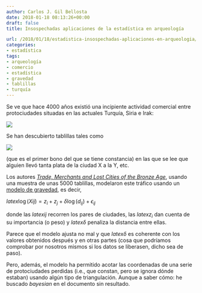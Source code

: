 ```yaml
---
author: Carlos J. Gil Bellosta
date: 2018-01-18 08:13:26+00:00
draft: false
title: Insospechadas aplicaciones de la estadística en arqueología

url: /2018/01/18/estadistica-insospechadas-aplicaciones-en-arqueologia/
categories:
- estadística
tags:
- arqueología
- comercio
- estadística
- gravedad
- tablillas
- turquía
---
```


Se ve que hace 4000 años existió una incipiente actividad comercial entre protociudades situadas en las actuales Turquía, Siria e Irak:

![](/wp-uploads/2018/01/rutas_comercio_anatolia.png)


Se han descubierto tablillas tales como

![](/wp-uploads/2018/01/bono.jpg)


(que es el primer bono del que se tiene constancia) en las que se lee que alguien llevó tanta plata de la ciudad X a la Y, etc.

Los autores [_Trade, Merchants and Lost Cities of the Bronze Age_](https://www.princeton.edu/~ies/IESWorkshopS2017/ChaneyPaper.pdf), usando una muestra de unas 5000 tablillas, modelaron este tráfico usando un [modelo de gravedad](https://en.wikipedia.org/wiki/Gravity_model_of_trade), es decir,



$latex \log(X{ij}) = z_i + z_j + \delta \log(d_{ij}) + \epsilon_{ij}$



donde las $latex ij$ recorren los pares de ciudades, las $latex z_i$ dan cuenta de su importancia (o peso) y $latex \delta$ penaliza la distancia entre ellas.

Parece que el modelo ajusta no mal y que $latex \delta$ es coherente con los valores obtenidos después y en otras partes (cosa que podríamos comprobar por nosotros mismos si los datos se liberasen, dicho sea de paso).

Pero, además, el modelo ha permitido acotar las coordenadas de una serie de protociudades perdidas (i.e., que constan, pero se ignora dónde estaban) usando algún tipo de triangulación. Aunque a saber cómo: he buscado _bayesian_ en el documento sin resultado.

